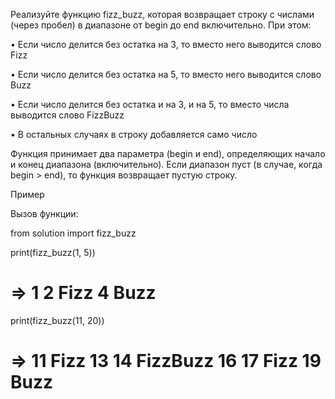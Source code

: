 Реализуйте функцию fizz_buzz, которая возвращает строку с числами (через пробел) в диапазоне от begin до end включительно. При этом:

•	Если число делится без остатка на 3, то вместо него выводится слово Fizz

•	Если число делится без остатка на 5, то вместо него выводится слово Buzz

•	Если число делится без остатка и на 3, и на 5, то вместо числа выводится слово FizzBuzz

•	В остальных случаях в строку добавляется само число


Функция принимает два параметра (begin и end), определяющих начало и конец диапазона (включительно). Если диапазон пуст (в случае, когда begin > end), то функция возвращает пустую строку.

Пример

Вызов функции:

from solution import fizz_buzz

print(fizz_buzz(1, 5))

# => 1 2 Fizz 4 Buzz

print(fizz_buzz(11, 20))

# => 11 Fizz 13 14 FizzBuzz 16 17 Fizz 19 Buzz
